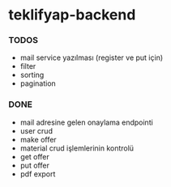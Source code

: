 # teklifyap-backend

### TODOS

- mail service yazılması (register ve put için)
- filter
- sorting
- pagination


### DONE

- mail adresine gelen onaylama endpointi
- user crud
- make offer
- material crud işlemlerinin kontrolü
- get offer
- put offer
- pdf export